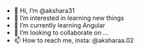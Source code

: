 - 👋 Hi, I’m @akshara31
- 👀 I’m interested in learning new things
- 🌱 I’m currently learning Angular
- 💞️ I’m looking to collaborate on ...
- 📫 How to reach me, insta: @aksharaa.02

<!---
akshara31/akshara31 is a ✨ special ✨ repository because its `README.md` (this file) appears on your GitHub profile.
You can click the Preview link to take a look at your changes.
--->
